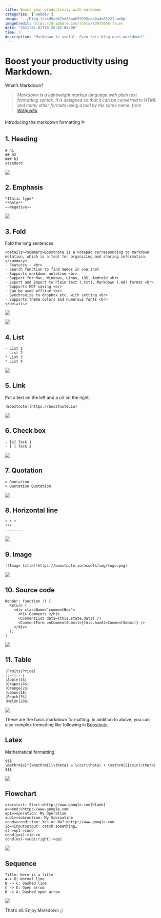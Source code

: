 ```yaml
---
title: Boost your productivity with markdown
categories: ['webdev']
image: '../blog-1/e4d5ed47ee58aa859995cae2a4e83221.webp'
imageCredit: https://dribbble.com/shots/13972666-faces
date: "2021-01-01T18:26:02-05:00"
time: 3
description: "Markdown is useful. Even this blog uses markdown!"
---
```


# Boost your productivity using Markdown.

What’s Markdown?
> *Markdown is a lightweight markup language with plain text formatting syntax. It is designed so that it can be converted to HTML and many other formats using a tool by the same name.
from [Wikipedia](https://en.wikipedia.org/wiki/Markdown)*

Introducing the markdown formatting ⛷

## 1. Heading

    # h1
    ## h2
    ### h3
    standard

![](https://cdn-images-1.medium.com/max/2000/0*KsvszRuwIOC03FSK.png)

## 2. Emphasis

    *Italic type*
    **Bold**
    ~~Negative~~

![](https://cdn-images-1.medium.com/max/2000/0*W3MH_7fI7nmfEooK.png)

## 3. Fold

Fold the long sentences.

    <details><summary>Boostnote is a notepad corresponding to markdown notation, which is a tool for organizing and sharing information.</summary>
    - Features - <br>
    · Search function to find memos in one shot
    · Supports markdown notation <br>
    · Support for Mac, Windows, Linux, iOS, Android <br>
    · Export and import to Plain text (.txt), Markdown (.md) format <br>
    · Supports PDF saving <br>
    · Can be used offline <br>
    · Synchronize to dropbox etc. with setting <br>
    · Supports theme colors and numerous fonts <br>
    </details>

![](https://cdn-images-1.medium.com/max/2000/0*gUVs9-OGh-2PpqQS.png)

![](https://cdn-images-1.medium.com/max/2000/0*ClaO3PLkAVAhfizO.png)

## 4. List

    - List 1
    - List 2
    * List 3
    * List 4

![](https://cdn-images-1.medium.com/max/2000/0*knUJTMnjVIcyS38d.png)

## 5. Link

Put a text on the left and a url on the right.

    [Boostnote](https://boostnote.io)

![](https://cdn-images-1.medium.com/max/2000/0*XL49Ku80hYNs3PHL.png)

## 6. Check box

    - [x] Task 1
    - [ ] Task 2

![](https://cdn-images-1.medium.com/max/2000/0*lgM-eF76MYoVb2zN.png)

## 7. Quotation

    > Quotation
    > Quotation Quotation

![](https://cdn-images-1.medium.com/max/2000/0*1Sf6NpHetPKUIndg.png)

## 8. Horizontal line

    * * *
    ***
    --------

![](https://cdn-images-1.medium.com/max/2000/0*TRfcTyZVM6-_aSXH.png)

## 9. Image

    ![Image title](https://boostnote.io/assets/img/logo.png)

![](https://cdn-images-1.medium.com/max/5140/1*t6n2WF4icGlp-VWjYeZd4g.png)

## 10. Source code

    Render: function () {
      Return (
        <div className="commentBox">
          <h1> Comments </h1>
          <CommentList data={this.state.data} />
          <CommentForm onCommentSubmit={this.handleCommentSubmit} />
        </div>
      );
    }

![](https://cdn-images-1.medium.com/max/2000/0*DJdgyYVRMlf7nad0.png)

## 11. Table

    |Fruits|Price|
    |:--|:--|
    |Apple|1$|
    |Grapes|4$|
    |Orange|2$|
    |Lemon|1$|
    |Peach|3$|
    |Melon|20$|

![](https://cdn-images-1.medium.com/max/2000/0*uadyBVyiW-BJuHWS.png)

These are the basic markdown formatting.
In addition to above, you can also complex formatting like following in [Boostnote](https://boostnote.io/).

## Latex

Mathematical formatting.

    $$$
    \mathrm{e}^{\mathrm{i}\theta} = \cos(\theta) + \mathrm{i}\sin(\theta)
    $$$

![](https://cdn-images-1.medium.com/max/2000/0*hrkthRD487i94FMT.png)

## Flowchart

    st=>start: Start:>http://www.google.com[blank]
    e=>end:>http://www.google.com
    op1=>operation: My Operation
    sub1=>subroutine: My Subroutine
    cond=>condition: Yes or No?:>http://www.google.com
    io=>inputoutput: catch something…
    st->op1->cond
    cond(yes)->io->e
    cond(no)->sub1(right)->op1

![](https://cdn-images-1.medium.com/max/2000/0*5q7QED2tz4KnLo70.png)

## Sequence

    Title: Here is a title
    A-> B: Normal line
    B -> C: Dashed line
    C -> D: Open arrow
    D -> A: Dashed open arrow

![](https://cdn-images-1.medium.com/max/2000/0*VxHmMo2lXQkZH9Mv.png)

That’s all. Enjoy Markdown ;)
